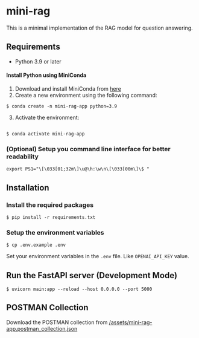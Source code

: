 # mini-rag

This is a minimal implementation of the RAG model for question answering.

## Requirements

- Python 3.9 or later


#### Install Python using MiniConda


1. Download and install MiniConda from [here](https://docs.anaconda.com/free/miniconda/#quick-command-line-install)
2. Create a new environment using the following command:


```
$ conda create -n mini-rag-app python=3.9
```


3. Activate the environment:

```

$ conda activate mini-rag-app
```


### (Optional) Setup you command line interface for better readability


```
export PS1="\[\033[01;32m\]\u@\h:\w\n\[\033[00m\]\$ "
```


## Installation


### Install the required packages


```
$ pip install -r requirements.txt
```


### Setup the environment variables


```
$ cp .env.example .env
```

Set your environment variables in the `.env` file. Like `OPENAI_API_KEY` value.


## Run the FastAPI server (Development Mode)


```
$ uvicorn main:app --reload --host 0.0.0.0 --port 5000
```


## POSTMAN Collection

Download the POSTMAN collection from [/assets/mini-rag-app.postman_collection.json](https://github.com/bakrianoo/mini-rag/blob/tut-017/assets/mini-rag-app.postman_collection.json)
